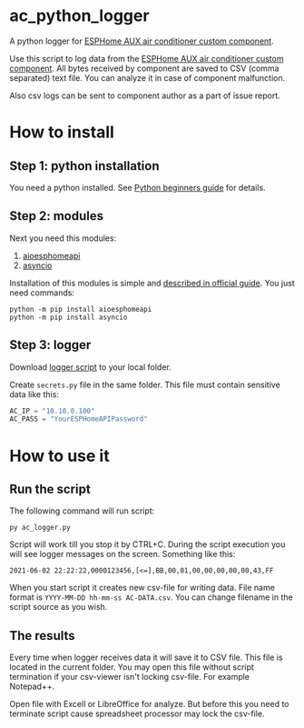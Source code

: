 # ac_python_logger #
A python logger for [ESPHome AUX air conditioner custom component](https://github.com/GrKoR/esphome_aux_ac_component).

Use this script to log data from the [ESPHome AUX air conditioner custom component](https://github.com/GrKoR/esphome_aux_ac_component).
All bytes received by component are saved to CSV (comma separated) text file. You can analyze it in case of component malfunction.

Also csv logs can be sent to component author as a part of issue report.

# How to install #

## Step 1: python installation ##
You need a python installed. See [Python beginners guide](https://wiki.python.org/moin/BeginnersGuide) for details.

## Step 2: modules ##
Next you need this modules:
1. [aioesphomeapi](https://github.com/esphome/aioesphomeapi)
2. [asyncio](https://docs.python.org/3/library/asyncio.html)

Installation of this modules is simple and [described in official guide](https://docs.python.org/3/installing/index.html). You just need commands:
```
python -m pip install aioesphomeapi
python -m pip install asyncio
```

## Step 3: logger ##
Download [logger script](https://raw.githubusercontent.com/GrKoR/ac_python_logger/main/ac_logger.py) to your local folder.

Create `secrets.py` file in the same folder. This file must contain sensitive data like this:
```python
AC_IP = "10.10.0.100"
AC_PASS = "YourESPHomeAPIPassword"
```

# How to use it #

## Run the script ##
The following command will run script:
```
py ac_logger.py
```

Script will work till you stop it by CTRL+C.
During the script execution you will see logger messages on the screen. Something like this:
```
2021-06-02 22:22:22,0000123456,[<=],BB,00,01,00,00,00,00,00,43,FF
```

When you start script it creates new csv-file for writing data. File name format is `YYYY-MM-DD hh-mm-ss AC-DATA.csv`. You can change filename in the script source as you wish.

## The results ##
Every time when logger receives data it will save it to CSV file. This file is located in the current folder.
You may open this file without script termination if your csv-viewer isn't locking csv-file. For example Notepad++.

Open file with Excell or LibreOffice for analyze. But before this you need to terminate script cause spreadsheet processor may lock the csv-file.